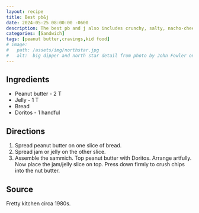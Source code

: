 ```yaml
---
layout: recipe
title: Best pb&j
date: 2024-05-25 08:00:00 -0600
description: The best pb and j also includes crunchy, salty, nacho-cheesy goodness.
categories: [Sandwich]
tags: [peanut butter,cravings,kid food]
# image:  
#   path: /assets/img/northstar.jpg
#   alt:  big dipper and north star detail from photo by John Fowler on Unsplash
---
```


## Ingredients
- Peanut butter - 2 T
- Jelly - 1 T
- Bread
- Doritos - 1 handful

## Directions
1. Spread peanut butter on one slice of bread.
1. Spread jam or jelly on the other slice.
1. Assemble the sammich. Top peanut butter with Doritos. Arrange artfully. Now place the jam/jelly slice on top. Press down firmly to crush chips into the nut butter.

## Source
Fretty kitchen circa 1980s.

